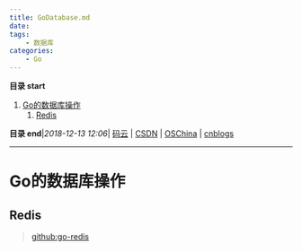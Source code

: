 ```yaml
---
title: GoDatabase.md
date: 
tags: 
    - 数据库
categories: 
    - Go
---
```


**目录 start**
 
1. [Go的数据库操作](#go的数据库操作)
    1. [Redis](#redis)

**目录 end**|_2018-12-13 12:06_| [码云](https://gitee.com/gin9) | [CSDN](http://blog.csdn.net/kcp606) | [OSChina](https://my.oschina.net/kcp1104) | [cnblogs](http://www.cnblogs.com/kuangcp)
****************************************
# Go的数据库操作


## Redis
> [github:go-redis](https://github.com/go-redis/redis)

